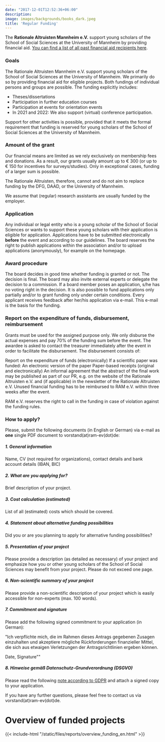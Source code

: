 ```yaml
---
date: "2017-12-01T12:52:36+06:00"
description: 
image: images/backgrounds/books_dark.jpeg
title: 'Regular Funding'
---
```


The **Rationale Altruisten Mannheim e.V.** support young scholars of the School of Social Sciences at the University of Mannheim by providing financial aid. [You can find a list of all past financial aid recipients here](/files/reports/overview_funding_en.html).

### Goals
The Rationale Altruisten Mannheim e.V. support young scholars of the School of Social Sciences at the University of Mannheim. We primarily do so by providing financial aid for eligible projects. Both fundings of individual persons and groups are possible. The funding explicitly includes:

- Theses/dissertations
- Participation in further education courses
- Participation at events for orientation events
- In 2021 and 2022: We also support (virtual) conference participation.

Support for other activities is possible, provided that it meets the formal requirement that funding is reserved for young scholars of the School of Social Sciences at the University of Mannheim.

### Amount of the grant
Our financial means are limited as we rely exclusively on membership fees and donations. As a result, our grants usually amount up to € 300 (or up to € 150 for incentives for surveys/studies). Only in exceptional cases, funding of a larger sum is possible.

The Rationale Altruisten, therefore, cannot and do not aim to replace funding by the DFG, DAAD, or the University of Mannheim.

We assume that (regular) research assistants are usually funded by the employer.

### Application
Any individual or legal entity who is a young scholar of the School of Social Sciences or wants to support these young scholars with their application is eligible for application. Applications have to be submitted electronically **before** the event and according to our guidelines. The board reserves the right to publish applications within the association and/or to upload applications (anonymously), for example on the homepage.

### Award procedure
The board decides in good time whether funding is granted or not. The decision is final. The board may also invite external experts or delegate the decision to a commission. If a board member poses an application, s/he has no voting right in the decision. It is also possible to fund applications only partially and/or to grant funding only under certain conditions. Every applicant receives feedback after her/his application via e-mail. This e-mail is the basis for the funding.

### Report on the expenditure of funds, disbursement, reimbursement
Grants must be used for the assigned purpose only. We only disburse the actual expenses and pay 70% of the funding sum before the event. The awardee is asked to contact the treasurer immediately after the event in order to facilitate the disbursement. The disbursement consists of:

Report on the expenditure of funds (electronically)
If a scientific paper was funded: An electronic version of the paper
Paper-based receipts (original and electronically)
An informal agreement that the abstract of the final work may be published as part of our PR, e.g. on the website of the Rationale Altruisten e.V. and (if applicable) in the newsletter of the Rationale Altruisten e.V.
Unused financial funding has to be reimbursed to RAM e.V. within three weeks after the event.

RAM e.V. reserves the right to call in the funding in case of violation against the funding rules.

### How to apply? 

Please, submit the following documents (in English or German) via e-mail as **one** single PDF document to vorstand(at)ram-ev(dot)de:

##### 1. General information
Name, CV (not required for organizations), contact details and bank account details (IBAN, BIC)

##### 2. What are you applying for?
Brief description of your project.

##### 3. Cost calculation (estimated)
List of all (estimated) costs which should be covered.

##### 4. Statement about alternative funding possibilities
Did you or are you planning to apply for alternative funding possibilities?

##### 5. Presentation of your project
Please provide a description (as detailed as necessary) of your project and emphasize how you or other young scholars of the School of Social Sciences may benefit from your project. Please do not exceed one page.

##### 6. Non-scientific summary of your project
Please provide a non-scientific description of your project which is easily accessible for non-experts (max. 100 words).

##### 7. Commitment and signature
Please add the following signed commitment to your application (in German):

"Ich verpflichte mich, die im Rahmen dieses Antrags gegebenen Zusagen einzuhalten und akzeptiere mögliche Rückforderungen finanzieller Mittel, die sich aus etwaigen Verletzungen der Antragsrichtlinien ergeben können.

Date, Signature""

##### 8. Hinweise gemäß Datenschutz-Grundverordnung (DSGVO)
Please read the following [note according to GDPR](/files/dsgvo.pdf) and attach a signed copy to your application.

If you have any further questions, please feel free to contact us via vorstand(at)ram-ev(dot)de.

# Overview of funded projects

{{< include-html "/static/files/reports/overview_funding_en.html" >}}

